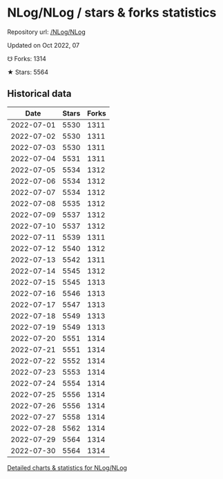 # NLog/NLog / stars & forks statistics

Repository url: [/NLog/NLog](https://github.com/NLog/NLog)

Updated on Oct 2022, 07

☋ Forks: 1314

★ Stars: 5564

## Historical data
| Date | Stars | Forks |
|------|-------|-------|
| 2022-07-01 | 5530 | 1311 | 
| 2022-07-02 | 5530 | 1311 | 
| 2022-07-03 | 5530 | 1311 | 
| 2022-07-04 | 5531 | 1311 | 
| 2022-07-05 | 5534 | 1312 | 
| 2022-07-06 | 5534 | 1312 | 
| 2022-07-07 | 5534 | 1312 | 
| 2022-07-08 | 5535 | 1312 | 
| 2022-07-09 | 5537 | 1312 | 
| 2022-07-10 | 5537 | 1312 | 
| 2022-07-11 | 5539 | 1311 | 
| 2022-07-12 | 5540 | 1312 | 
| 2022-07-13 | 5542 | 1311 | 
| 2022-07-14 | 5545 | 1312 | 
| 2022-07-15 | 5545 | 1313 | 
| 2022-07-16 | 5546 | 1313 | 
| 2022-07-17 | 5547 | 1313 | 
| 2022-07-18 | 5549 | 1313 | 
| 2022-07-19 | 5549 | 1313 | 
| 2022-07-20 | 5551 | 1314 | 
| 2022-07-21 | 5551 | 1314 | 
| 2022-07-22 | 5552 | 1314 | 
| 2022-07-23 | 5553 | 1314 | 
| 2022-07-24 | 5554 | 1314 | 
| 2022-07-25 | 5556 | 1314 | 
| 2022-07-26 | 5556 | 1314 | 
| 2022-07-27 | 5558 | 1314 | 
| 2022-07-28 | 5562 | 1314 | 
| 2022-07-29 | 5564 | 1314 | 
| 2022-07-30 | 5564 | 1314 | 


[Detailed charts & statistics for NLog/NLog](https://reviewgithub.com/rep/NLog/NLog)
